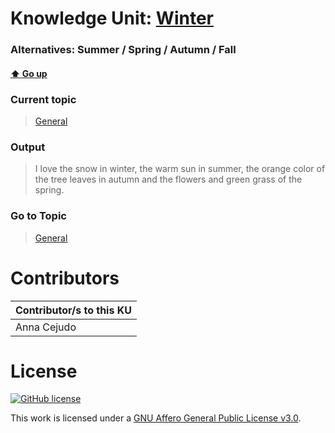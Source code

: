# Knowledge Unit: [Winter](../../knowledge_units/general/winter.md)
### Alternatives:   Summer   /  Spring   /  Autumn   /  Fall 
#### [:arrow_up: Go up](../../topics/general.md)
### Current topic
> [General](../../topics/general.md)
### Output
> I love the snow in winter, the warm sun in summer, the orange color of the tree leaves in autumn and the flowers and green grass of the spring.
### Go to Topic
> [General](../../topics/general.md)


# Contributors

| Contributor/s to this KU |
| - | 
| Anna Cejudo |

# License
[![GitHub license](https://img.shields.io/github/license/inbrainz/cerebro)](https://github.com/inbrainz/cerebro/blob/master/LICENSE)

This work is licensed under a [GNU Affero General Public License v3.0](https://www.gnu.org/licenses/agpl-3.0.txt).